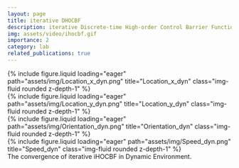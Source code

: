```yaml
---
layout: page
title: iterative DHOCBF
description: iterative Discrete-time High-order Control Barrier Function (Julia Package)
img: assets/video/ihocbf.gif
importance: 2
category: lab
related_publications: true
---
```




<div class="row">
    <div class="col-sm mt-3 mt-md-0">
        {% include figure.liquid loading="eager" path="assets/img/Location_x_dyn.png" title="Location_x_dyn" class="img-fluid rounded z-depth-1" %}
    </div>
    <div class="col-sm mt-3 mt-md-0">
        {% include figure.liquid loading="eager" path="assets/img/Location_y_dyn.png" title="Location_y_dyn" class="img-fluid rounded z-depth-1" %}
    </div>
    <div class="col-sm mt-3 mt-md-0">
        {% include figure.liquid loading="eager" path="assets/img/Orientation_dyn.png" title="Orientation_dyn" class="img-fluid rounded z-depth-1" %}
    </div>
    <div class="col-sm mt-3 mt-md-0">
        {% include figure.liquid loading="eager" path="assets/img/Speed_dyn.png" title="Speed_dyn" class="img-fluid rounded z-depth-1" %}
    </div>
</div>
<div class="caption">
    The convergence of iterative iHOCBF in Dynamic Environment.
</div>

